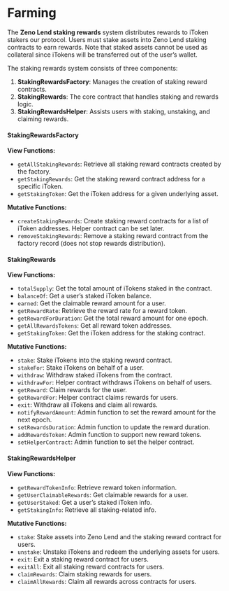 # Farming

The **Zeno Lend staking rewards** system distributes rewards to iToken stakers our protocol. Users must stake assets into Zeno Lend staking contracts to earn rewards. Note that staked assets cannot be used as collateral since iTokens will be transferred out of the user’s wallet.

The staking rewards system consists of three components:

1. **StakingRewardsFactory**: Manages the creation of staking reward contracts.
2. **StakingRewards**: The core contract that handles staking and rewards logic.
3. **StakingRewardsHelper**: Assists users with staking, unstaking, and claiming rewards.

#### StakingRewardsFactory

**View Functions:**

* `getAllStakingRewards`: Retrieve all staking reward contracts created by the factory.
* `getStakingRewards`: Get the staking reward contract address for a specific iToken.
* `getStakingToken`: Get the iToken address for a given underlying asset.

**Mutative Functions:**

* `createStakingRewards`: Create staking reward contracts for a list of iToken addresses. Helper contract can be set later.
* `removeStakingRewards`: Remove a staking reward contract from the factory record (does not stop rewards distribution).

#### StakingRewards

**View Functions:**

* `totalSupply`: Get the total amount of iTokens staked in the contract.
* `balanceOf`: Get a user’s staked iToken balance.
* `earned`: Get the claimable reward amount for a user.
* `getRewardRate`: Retrieve the reward rate for a reward token.
* `getRewardForDuration`: Get the total reward amount for one epoch.
* `getAllRewardsTokens`: Get all reward token addresses.
* `getStakingToken`: Get the iToken address for the staking contract.

**Mutative Functions:**

* `stake`: Stake iTokens into the staking reward contract.
* `stakeFor`: Stake iTokens on behalf of a user.
* `withdraw`: Withdraw staked iTokens from the contract.
* `withdrawFor`: Helper contract withdraws iTokens on behalf of users.
* `getReward`: Claim rewards for the user.
* `getRewardFor`: Helper contract claims rewards for users.
* `exit`: Withdraw all iTokens and claim all rewards.
* `notifyRewardAmount`: Admin function to set the reward amount for the next epoch.
* `setRewardsDuration`: Admin function to update the reward duration.
* `addRewardsToken`: Admin function to support new reward tokens.
* `setHelperContract`: Admin function to set the helper contract.

#### StakingRewardsHelper

**View Functions:**

* `getRewardTokenInfo`: Retrieve reward token information.
* `getUserClaimableRewards`: Get claimable rewards for a user.
* `getUserStaked`: Get a user’s staked iToken info.
* `getStakingInfo`: Retrieve all staking-related info.

**Mutative Functions:**

* `stake`: Stake assets into Zeno Lend and the staking reward contract for users.
* `unstake`: Unstake iTokens and redeem the underlying assets for users.
* `exit`: Exit a staking reward contract for users.
* `exitAll`: Exit all staking reward contracts for users.
* `claimRewards`: Claim staking rewards for users.
* `claimAllRewards`: Claim all rewards across contracts for users.
